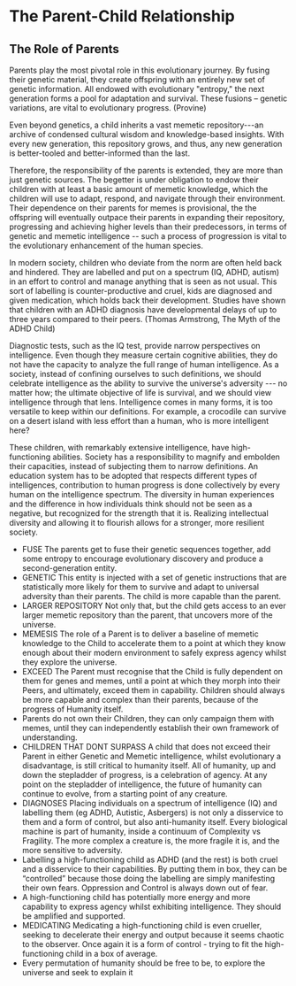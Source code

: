 # The Parent-Child Relationship

## The Role of Parents

Parents play the most pivotal role in this evolutionary journey. By fusing their genetic material, they create offspring with an entirely new set of genetic information. All endowed with evolutionary "entropy," the next generation forms a pool for adaptation and survival. These fusions – genetic variations, are vital to evolutionary progress. (Provine)

Even beyond genetics, a child inherits a vast memetic repository---an archive of condensed cultural wisdom and knowledge-based insights. With every new generation, this repository grows, and thus, any new generation is better-tooled and better-informed than the last.&#x20;

Therefore, the responsibility of the parents is extended, they are more than just genetic sources. The begetter is under obligation to endow their children with at least a basic amount of memetic knowledge, which the children will use to adapt, respond, and navigate through their environment. Their dependence on their parents for memes is provisional, the the offspring will eventually outpace their parents in expanding their repository, progressing and achieving higher levels than their predecessors, in terms of genetic and memetic intelligence -- such a process of progression is vital to the evolutionary enhancement of the human species.&#x20;

In modern society, children who deviate from the norm are often held back and hindered. They are labelled and put on a spectrum (IQ, ADHD, autism) in an effort to control and manage anything that is seen as not usual. This sort of labelling is counter-productive and cruel, kids are diagnosed and given medication, which holds back their development. Studies have shown that children with an ADHD diagnosis have developmental delays of up to three years compared to their peers. (Thomas Armstrong, The Myth of the ADHD Child)

Diagnostic tests, such as the IQ test, provide narrow perspectives on intelligence. Even though they measure certain cognitive abilities, they do not have the capacity to analyze the full range of human intelligence. As a society, instead of confining ourselves to such definitions, we should celebrate intelligence as the ability to survive the universe's adversity --- no matter how; the ultimate objective of life is survival, and we should view intelligence through that lens. Intelligence comes in many forms, it is too versatile to keep within our definitions. For example, a crocodile can survive on a desert island with less effort than a human, who is more intelligent here?

These children, with remarkably extensive intelligence, have high-functioning abilities. Society has a responsibility to magnify and embolden their capacities, instead of subjecting them to narrow definitions. An education system has to be adopted that respects different types of intelligences, contribution to human progress is done collectively by every human on the intelligence spectrum. The diversity in human experiences and the difference in how individuals think should not be seen as a negative, but recognized for the strength that it is. Realizing intellectual diversity and allowing it to flourish allows for a stronger, more resilient society.

* FUSE The parents get to fuse their genetic sequences together, add some entropy to encourage evolutionary discovery and produce a second-generation entity.&#x20;
* GENETIC This entity is injected with a set of genetic instructions that are statistically more likely for them to survive and adapt to universal adversity than their parents. The child is more capable than the parent.&#x20;
* LARGER REPOSITORY Not only that, but the child gets access to an ever larger memetic repository than the parent, that uncovers more of the universe.
* MEMESIS The role of a Parent is to deliver a baseline of memetic knowledge to the Child to accelerate them to a point at which they know enough about their modern environment to safely express agency whilst they explore the universe.
* EXCEED The Parent must recognise that the Child is fully dependent on them for genes and memes, until a point at which they morph into their Peers, and ultimately, exceed them in capability. Children should always be more capable and complex than their parents, because of the progress of Humanity itself.&#x20;
* Parents do not own their Children, they can only campaign them with memes, until they can independently establish their own framework of understanding.&#x20;
* CHILDREN THAT DONT SURPASS A child that does not exceed their Parent in either Genetic and Memetic intelligence, whilst evolutionary a disadvantage, is still critical to humanity itself. All of humanity, up and down the stepladder of progress, is a celebration of agency. At any point on the stepladder of intelligence, the future of humanity can continue to evolve, from a starting point of  any creature.&#x20;
* DIAGNOSES Placing individuals on a spectrum of intelligence (IQ) and labelling them (eg ADHD, Autistic, Asbergers) is not only a disservice to them and a form of control, but also anti-humanity itself. Every biological machine is part of humanity, inside a continuum of Complexity vs Fragility. The more complex a creature is, the more fragile it is, and the more sensitive to adversity.&#x20;
* Labelling a high-functioning child as ADHD (and the rest) is both cruel and a disservice to their capabilities. By putting them in box, they can be “controlled” because those doing the labelling are simply manifesting their own fears. Oppression and Control is always down out of fear.&#x20;
* A high-functioning child has potentially more energy and more capability to express agency whilst exhibiting intelligence. They should be amplified and supported.&#x20;
* MEDICATING Medicating a high-functioning child is even crueller, seeking to decelerate their energy and output because it seems chaotic to the observer. Once again it is a form of control - trying to fit the high-functioning child in a box of average.&#x20;
* Every permutation of humanity should be free to be, to explore the universe and seek to explain it
